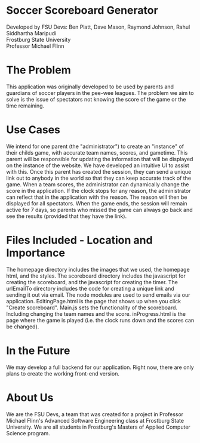 # Soccer Scoreboard Generator
Developed by FSU Devs: Ben Platt, Dave Mason, Raymond Johnson, Rahul Siddhartha Maripudi <br />
Frostburg State University <br />
Professor Michael Flinn

# The Problem
This application was originally developed to be used by parents and guardians of soccer players in the pee-wee leagues. The problem we aim to solve is the issue of spectators not knowing the score of the game or the time remaining. 

# Use Cases
We intend for one parent (the "administrator") to create an "instance" of their childs game, with accurate team names, scores, and gametime. This parent will be responsible for updating the information that will be displayed on the instance of the website. We have developed an intuitive UI to assist with this. Once this parent has created the session, they can send a unique link out to anybody in the world so that they can keep accurate track of the game. When a team scores, the administrator can dynamically change the score in the application. If the clock stops for any reason, the administrator can reflect that in the application with the reason. The reason will then be displayed for all spectators. When the game ends, the session will remain active for 7 days, so parents who missed the game can always go back and see the results (provided that they have the link).

# Files Included - Location and Importance
The homepage directory includes the images that we used, the homepage html, and the styles.
The scoreboard directory includes the javascript for creating the scoreboard, and the javascript for creating the timer.
The urlEmailTo directory includes the code for creating a unique link and sending it out via email.
The node modules are used to send emails via our application.
EditingPage.html is the page that shows up when you click "Create scoreboard".
Main.js sets the functionality of the scoreboard. Including changing the team names and the score.
inProgress.html is the page where the game is played (i.e. the clock runs down and the scores can be changed).

# In the Future
We may develop a full backend for our application. Right now, there are only plans to create the working front-end version.

# About Us
We are the FSU Devs, a team that was created for a project in Professor Michael Flinn's Advanced Software Engineering class at Frostburg State University. We are all students in Frostburg's Masters of Applied Computer Science program.
